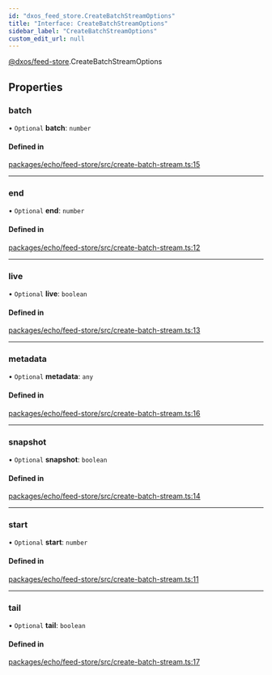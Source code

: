 ```yaml
---
id: "dxos_feed_store.CreateBatchStreamOptions"
title: "Interface: CreateBatchStreamOptions"
sidebar_label: "CreateBatchStreamOptions"
custom_edit_url: null
---
```


[@dxos/feed-store](../modules/dxos_feed_store.md).CreateBatchStreamOptions

## Properties

### batch

• `Optional` **batch**: `number`

#### Defined in

[packages/echo/feed-store/src/create-batch-stream.ts:15](https://github.com/dxos/dxos/blob/b06737400/packages/echo/feed-store/src/create-batch-stream.ts#L15)

___

### end

• `Optional` **end**: `number`

#### Defined in

[packages/echo/feed-store/src/create-batch-stream.ts:12](https://github.com/dxos/dxos/blob/b06737400/packages/echo/feed-store/src/create-batch-stream.ts#L12)

___

### live

• `Optional` **live**: `boolean`

#### Defined in

[packages/echo/feed-store/src/create-batch-stream.ts:13](https://github.com/dxos/dxos/blob/b06737400/packages/echo/feed-store/src/create-batch-stream.ts#L13)

___

### metadata

• `Optional` **metadata**: `any`

#### Defined in

[packages/echo/feed-store/src/create-batch-stream.ts:16](https://github.com/dxos/dxos/blob/b06737400/packages/echo/feed-store/src/create-batch-stream.ts#L16)

___

### snapshot

• `Optional` **snapshot**: `boolean`

#### Defined in

[packages/echo/feed-store/src/create-batch-stream.ts:14](https://github.com/dxos/dxos/blob/b06737400/packages/echo/feed-store/src/create-batch-stream.ts#L14)

___

### start

• `Optional` **start**: `number`

#### Defined in

[packages/echo/feed-store/src/create-batch-stream.ts:11](https://github.com/dxos/dxos/blob/b06737400/packages/echo/feed-store/src/create-batch-stream.ts#L11)

___

### tail

• `Optional` **tail**: `boolean`

#### Defined in

[packages/echo/feed-store/src/create-batch-stream.ts:17](https://github.com/dxos/dxos/blob/b06737400/packages/echo/feed-store/src/create-batch-stream.ts#L17)
